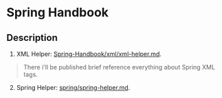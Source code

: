 # Spring Handbook
## Description
1. XML Helper: [Spring-Handbook/xml/xml-helper.md](https://github.com/Hardelele/Spring-Handbook/blob/master/xml/xml-helper.md).
> There i'll be published brief reference everything about Spring XML tags.
2. Spring Helper: [spring/spring-helper.md](https://github.com/Hardelele/Spring-Handbook/blob/master/spring/spring-helper.md).
